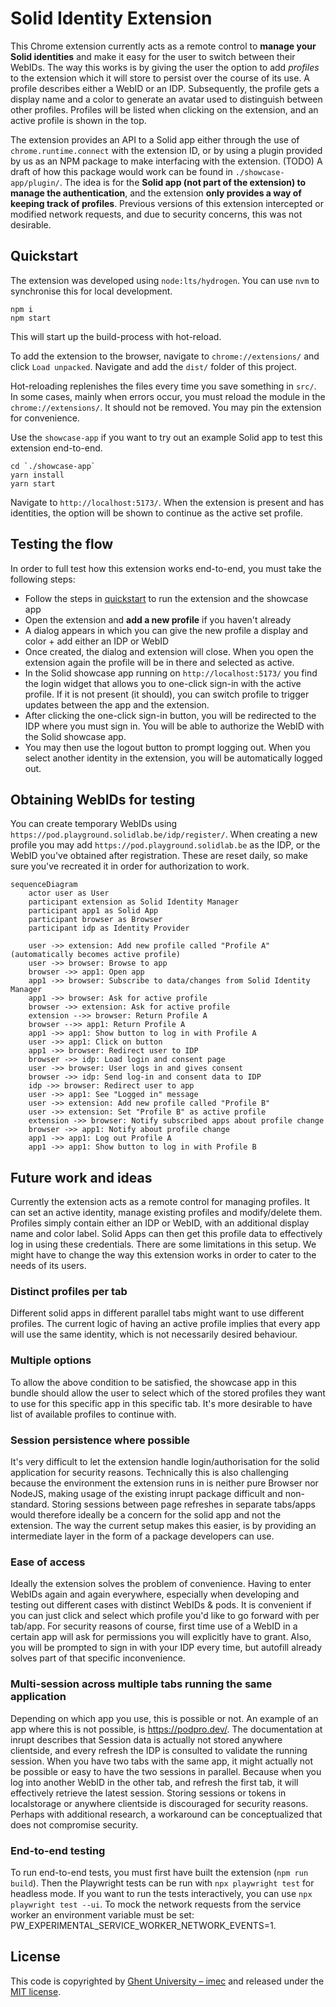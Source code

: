 # Solid Identity Extension

This Chrome extension currently acts as a remote control to **manage your Solid identities** and
make it easy for the user to switch between their WebIDs.
The way this works is by giving the user the option to add _profiles_ to the extension which
it will store to persist over the course of its use.
A profile describes either a WebID or an IDP.
Subsequently, the profile gets a display name and
a color to generate an avatar used to distinguish between other profiles.
Profiles will be listed when clicking on the extension, and
an active profile is shown in the top.

The extension provides an API to a Solid app either through the use of `chrome.runtime.connect` with the extension ID, or
by using a plugin provided by us as an NPM package to make interfacing with the extension. (TODO)
A draft of how this package would work can be found in `./showcase-app/plugin/`.
The idea is for the **Solid app (not part of the extension) to manage the authentication**, and
the extension **only provides a way of keeping track of profiles**.
Previous versions of this extension intercepted or modified network requests, and
due to security concerns, this was not desirable.

## Quickstart

The extension was developed using `node:lts/hydrogen`.
You can use `nvm` to synchronise this for local development.

```shell
npm i
npm start
```

This will start up the build-process with hot-reload.

To add the extension to the browser, navigate to `chrome://extensions/` and click `Load unpacked`.
Navigate and add the `dist/` folder of this project.

Hot-reloading replenishes the files every time you save something in `src/`.
In some cases, mainly when errors occur, you must reload the module in the `chrome://extensions/`.
It should not be removed. You may pin the extension for convenience.

Use the `showcase-app` if you want to try out an example Solid app to test this extension end-to-end.

```shell
cd `./showcase-app`
yarn install
yarn start
```

Navigate to `http://localhost:5173/`.
When the extension is present and has identities,
the option will be shown to continue as the active set profile.

## Testing the flow

In order to full test how this extension works end-to-end, you must take the following steps:

- Follow the steps in [quickstart](#quickstart) to run the extension and the showcase app
- Open the extension and **add a new profile** if you haven't already
- A dialog appears in which you can give the new profile a display and color + add either an IDP or WebID
- Once created, the dialog and extension will close.
When you open the extension again the profile will be in there and selected as active.
- In the Solid showcase app running on `http://localhost:5173/` you find the login widget that
allows you to one-click sign-in with the active profile.
If it is not present (it should),
you can switch profile to trigger updates between the app and the extension.
- After clicking the one-click sign-in button,
you will be redirected to the IDP where you must sign in.
You will be able to authorize the WebID with the Solid showcase app.
- You may then use the logout button to prompt logging out.
When you select another identity in the extension,
you will be automatically logged out.

## Obtaining WebIDs for testing

You can create temporary WebIDs using `https://pod.playground.solidlab.be/idp/register/`.
When creating a new profile you may add `https://pod.playground.solidlab.be` as the IDP, or
the WebID you've obtained after registration.
These are reset daily, so make sure you've recreated it in order for authorization to work.

```mermaid
sequenceDiagram
    actor user as User
    participant extension as Solid Identity Manager
    participant app1 as Solid App
    participant browser as Browser
    participant idp as Identity Provider

    user ->> extension: Add new profile called "Profile A" (automatically becomes active profile)
    user ->> browser: Browse to app
    browser ->> app1: Open app
    app1 ->> browser: Subscribe to data/changes from Solid Identity Manager
    app1 ->> browser: Ask for active profile
    browser ->> extension: Ask for active profile
    extension -->> browser: Return Profile A
    browser -->> app1: Return Profile A
    app1 ->> app1: Show button to log in with Profile A
    user ->> app1: Click on button
    app1 ->> browser: Redirect user to IDP
    browser ->> idp: Load login and consent page
    user ->> browser: User logs in and gives consent
    browser ->> idp: Send log-in and consent data to IDP
    idp ->> browser: Redirect user to app
    user ->> app1: See "Logged in" message
    user ->> extension: Add new profile called "Profile B"
    user ->> extension: Set "Profile B" as active profile
    extension ->> browser: Notify subscribed apps about profile change
    browser ->> app1: Notify about profile change
    app1 ->> app1: Log out Profile A
    app1 ->> app1: Show button to log in with Profile B
```

## Future work and ideas

Currently the extension acts as a remote control for managing profiles.
It can set an active identity, manage existing profiles and modify/delete them.
Profiles simply contain either an IDP or WebID, with an additional display name and color label.
Solid Apps can then get this profile data to effectively log in using these credentials.
There are some limitations in this setup.
We might have to change the way this extension works in order to cater to the needs of its users.

### Distinct profiles per tab

Different solid apps in different parallel tabs might want to use different profiles.
The current logic of having an active profile implies that every app will use the same identity,
which is not necessarily desired behaviour.

### Multiple options

To allow the above condition to be satisfied,
the showcase app in this bundle should allow the user to select which of the stored profiles
they want to use for this specific app in this specific tab.
It's more desirable to have list of available profiles to continue with.

### Session persistence where possible

It's very difficult to let the extension handle login/authorisation for the solid application for security reasons.
Technically this is also challenging because the environment the extension runs in is neither pure Browser nor NodeJS,
making usage of the existing inrupt package difficult and non-standard.
Storing sessions between page refreshes in separate tabs/apps would therefore
ideally be a concern for the solid app and not the extension.
The way the current setup makes this easier,
is by providing an intermediate layer in the form of a package developers can use.

### Ease of access

Ideally the extension solves the problem of convenience.
Having to enter WebIDs again and again everywhere,
especially when developing and testing out different cases with distinct WebIDs & pods.
It is convenient if you can just click and select which profile you'd like to go forward with per tab/app.
For security reasons of course,
first time use of a WebID in a certain app will ask for permissions you will explicitly have to grant.
Also, you will be prompted to sign in with your IDP every time,
but autofill already solves part of that specific inconvenience.

### Multi-session across multiple tabs running the same application

Depending on which app you use, this is possible or not.
An example of an app where this is not possible, is <https://podpro.dev/>.
The documentation at inrupt describes that Session data is actually not stored anywhere clientside, and
every refresh the IDP is consulted to validate the running session.
When you have two tabs with the same app,
it might actually not be possible or easy to have the two sessions in parallel.
Because when you log into another WebID in the other tab, and
refresh the first tab, it will effectively retrieve the latest session.
Storing sessions or tokens in localstorage or anywhere clientside is discouraged for security reasons.
Perhaps with additional research, a workaround can be conceptualized that does not compromise security.

### End-to-end testing

To run end-to-end tests, you must first have built the extension (`npm run build`).
Then the Playwright tests can be run with `npx playwright test` for headless mode.
If you want to run the tests interactively, you can use `npx playwright test --ui`.
To mock the network requests from the service worker an environment variable must be set: PW_EXPERIMENTAL_SERVICE_WORKER_NETWORK_EVENTS=1.

## License

This code is copyrighted by [Ghent University – imec](http://idlab.ugent.be/) and
released under the [MIT license](http://opensource.org/licenses/MIT).

